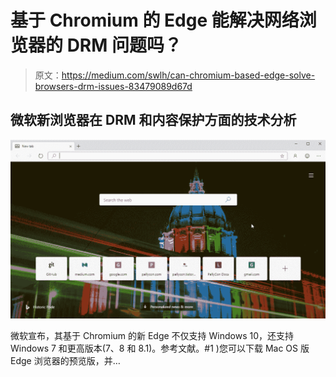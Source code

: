 # 基于 Chromium 的 Edge 能解决网络浏览器的 DRM 问题吗？

> 原文：<https://medium.com/swlh/can-chromium-based-edge-solve-browsers-drm-issues-83479089d67d>

## 微软新浏览器在 DRM 和内容保护方面的技术分析

![](img/d4fd5801e9eb405c914705054769cf3a.png)

微软宣布，其基于 Chromium 的新 Edge 不仅支持 Windows 10，还支持 Windows 7 和更高版本(7、8 和 8.1)。参考文献。#1 )您可以下载 Mac OS 版 Edge 浏览器的预览版，并…
